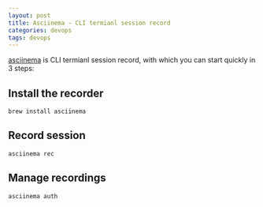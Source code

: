 ```yaml
---
layout: post
title: Asciinema - CLI termianl session record
categories: devops
tags: devops
---
```


[asciinema](https://asciinema.org/) is CLI termianl session record, with which you can start quickly in 3 steps:

## Install the recorder

```
brew install asciinema
```

## Record session

```
asciinema rec
```

## Manage recordings

```
asciinema auth
```